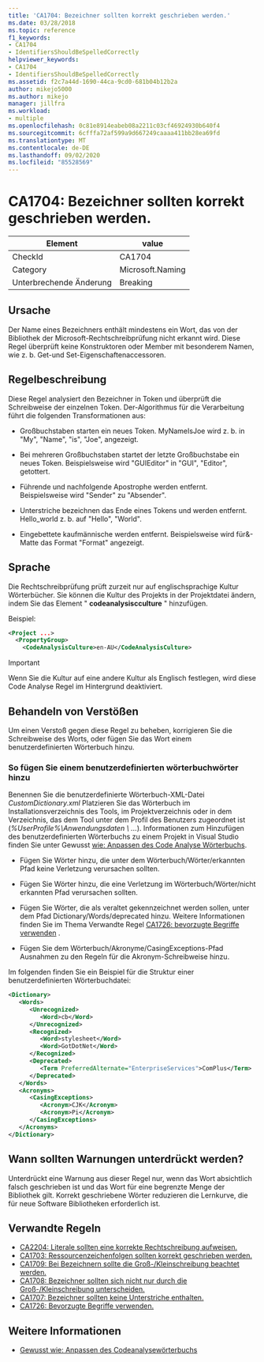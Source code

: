 ```yaml
---
title: 'CA1704: Bezeichner sollten korrekt geschrieben werden.'
ms.date: 03/28/2018
ms.topic: reference
f1_keywords:
- CA1704
- IdentifiersShouldBeSpelledCorrectly
helpviewer_keywords:
- CA1704
- IdentifiersShouldBeSpelledCorrectly
ms.assetid: f2c7a44d-1690-44ca-9cd0-681b04b12b2a
author: mikejo5000
ms.author: mikejo
manager: jillfra
ms.workload:
- multiple
ms.openlocfilehash: 0c81e8914eabeb08a2211c03cf46924930b640f4
ms.sourcegitcommit: 6cfffa72af599a9d667249caaaa411bb28ea69fd
ms.translationtype: MT
ms.contentlocale: de-DE
ms.lasthandoff: 09/02/2020
ms.locfileid: "85528569"
---
```

# <a name="ca1704-identifiers-should-be-spelled-correctly"></a>CA1704: Bezeichner sollten korrekt geschrieben werden.

|Element|value|
|-|-|
|CheckId|CA1704|
|Category|Microsoft.Naming|
|Unterbrechende Änderung|Breaking|

## <a name="cause"></a>Ursache

Der Name eines Bezeichners enthält mindestens ein Wort, das von der Bibliothek der Microsoft-Rechtschreibprüfung nicht erkannt wird. Diese Regel überprüft keine Konstruktoren oder Member mit besonderem Namen, wie z. b. Get-und Set-Eigenschaftenaccessoren.

## <a name="rule-description"></a>Regelbeschreibung

Diese Regel analysiert den Bezeichner in Token und überprüft die Schreibweise der einzelnen Token. Der-Algorithmus für die Verarbeitung führt die folgenden Transformationen aus:

- Großbuchstaben starten ein neues Token. MyNameIsJoe wird z. b. in "My", "Name", "is", "Joe", angezeigt.

- Bei mehreren Großbuchstaben startet der letzte Großbuchstabe ein neues Token. Beispielsweise wird "GUIEditor" in "GUI", "Editor", getottert.

- Führende und nachfolgende Apostrophe werden entfernt. Beispielsweise wird "Sender" zu "Absender".

- Unterstriche bezeichnen das Ende eines Tokens und werden entfernt. Hello_world z. b. auf "Hello", "World".

- Eingebettete kaufmännische werden entfernt. Beispielsweise wird für&-Matte das Format "Format" angezeigt.

## <a name="language"></a>Sprache

Die Rechtschreibprüfung prüft zurzeit nur auf englischsprachige Kultur Wörterbücher. Sie können die Kultur des Projekts in der Projektdatei ändern, indem Sie das Element " **codeanalysiscculture** " hinzufügen.

Beispiel:

```xml
<Project ...>
  <PropertyGroup>
    <CodeAnalysisCulture>en-AU</CodeAnalysisCulture>
```

> [!IMPORTANT]
> Wenn Sie die Kultur auf eine andere Kultur als Englisch festlegen, wird diese Code Analyse Regel im Hintergrund deaktiviert.

## <a name="how-to-fix-violations"></a>Behandeln von Verstößen

Um einen Verstoß gegen diese Regel zu beheben, korrigieren Sie die Schreibweise des Worts, oder fügen Sie das Wort einem benutzerdefinierten Wörterbuch hinzu.

### <a name="to-add-words-to-a-custom-dictionary"></a>So fügen Sie einem benutzerdefinierten wörterbuchwörter hinzu

Benennen Sie die benutzerdefinierte Wörterbuch-XML-Datei *CustomDictionary.xml* Platzieren Sie das Wörterbuch im Installationsverzeichnis des Tools, im Projektverzeichnis oder in dem Verzeichnis, das dem Tool unter dem Profil des Benutzers zugeordnet ist (*%UserProfile%\Anwendungsdaten \\ ...*). Informationen zum Hinzufügen des benutzerdefinierten Wörterbuchs zu einem Projekt in Visual Studio finden Sie unter Gewusst [wie: Anpassen des Code Analyse Wörterbuchs](../code-quality/how-to-customize-the-code-analysis-dictionary.md).

- Fügen Sie Wörter hinzu, die unter dem Wörterbuch/Wörter/erkannten Pfad keine Verletzung verursachen sollten.

- Fügen Sie Wörter hinzu, die eine Verletzung im Wörterbuch/Wörter/nicht erkannten Pfad verursachen sollten.

- Fügen Sie Wörter, die als veraltet gekennzeichnet werden sollen, unter dem Pfad Dictionary/Words/deprecated hinzu. Weitere Informationen finden Sie im Thema Verwandte Regel [CA1726: bevorzugte Begriffe verwenden](../code-quality/ca1726.md) .

- Fügen Sie dem Wörterbuch/Akronyme/CasingExceptions-Pfad Ausnahmen zu den Regeln für die Akronym-Schreibweise hinzu.

Im folgenden finden Sie ein Beispiel für die Struktur einer benutzerdefinierten Wörterbuchdatei:

```xml
<Dictionary>
   <Words>
      <Unrecognized>
         <Word>cb</Word>
      </Unrecognized>
      <Recognized>
         <Word>stylesheet</Word>
         <Word>GotDotNet</Word>
      </Recognized>
      <Deprecated>
         <Term PreferredAlternate="EnterpriseServices">ComPlus</Term>
      </Deprecated>
   </Words>
   <Acronyms>
      <CasingExceptions>
         <Acronym>CJK</Acronym>
         <Acronym>Pi</Acronym>
      </CasingExceptions>
   </Acronyms>
</Dictionary>
```

## <a name="when-to-suppress-warnings"></a>Wann sollten Warnungen unterdrückt werden?

Unterdrückt eine Warnung aus dieser Regel nur, wenn das Wort absichtlich falsch geschrieben ist und das Wort für eine begrenzte Menge der Bibliothek gilt. Korrekt geschriebene Wörter reduzieren die Lernkurve, die für neue Software Bibliotheken erforderlich ist.

## <a name="related-rules"></a>Verwandte Regeln

- [CA2204: Literale sollten eine korrekte Rechtschreibung aufweisen.](../code-quality/ca2204.md)
- [CA1703: Ressourcenzeichenfolgen sollten korrekt geschrieben werden.](../code-quality/ca1703.md)
- [CA1709: Bei Bezeichnern sollte die Groß-/Kleinschreibung beachtet werden.](../code-quality/ca1709.md)
- [CA1708: Bezeichner sollten sich nicht nur durch die Groß-/Kleinschreibung unterscheiden.](../code-quality/ca1708.md)
- [CA1707: Bezeichner sollten keine Unterstriche enthalten.](../code-quality/ca1707.md)
- [CA1726: Bevorzugte Begriffe verwenden.](../code-quality/ca1726.md)

## <a name="see-also"></a>Weitere Informationen

- [Gewusst wie: Anpassen des Codeanalysewörterbuchs](../code-quality/how-to-customize-the-code-analysis-dictionary.md)
